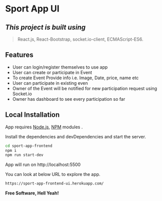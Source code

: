 # Sport App UI
## _This project is built using_

> React.js, React-Bootstrap, socket.io-client, ECMAScript-ES6.

## Features

- User can login/register themselves to use app
- User can create or participate in Event
- To create Event Provide info i.e. Image, Date, price, name etc
- User can participate in existing even
- Owner of the Event will be notified for new participation request using Socket.io
- Owner has dashboard to see every participation so far 

## Local Installation

App requires [Node.js](https://nodejs.org/), [NPM](https://www.npmjs.com/) modules .

Install the dependencies and devDependencies and start the server.

```sh
cd sport-app-frontend
npm i
npm run start-dev
```
App will  run on http://localhost:5500

You can look at below URL to explore the app.

```sh
https://sport-app-frontend-ui.herokuapp.com/
```

**Free Software, Hell Yeah!**